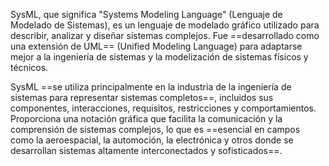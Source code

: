  SysML, que significa "Systems Modeling Language" (Lenguaje de Modelado de Sistemas), es un lenguaje de modelado gráfico utilizado para describir, analizar y diseñar sistemas complejos. Fue ==desarrollado como una extensión de UML== (Unified Modeling Language) para adaptarse mejor a la ingeniería de sistemas y la modelización de sistemas físicos y técnicos.

SysML ==se utiliza principalmente en la industria de la ingeniería de sistemas para representar sistemas completos==, incluidos sus componentes, interacciones, requisitos, restricciones y comportamientos. Proporciona una notación gráfica que facilita la comunicación y la comprensión de sistemas complejos, lo que es ==esencial en campos como la aeroespacial, la automoción, la electrónica y otros donde se desarrollan sistemas altamente interconectados y sofisticados==.